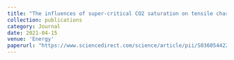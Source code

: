 ```yaml
---
title: "The influences of super-critical CO2 saturation on tensile characteristics and failure modes of shales"
collection: publications
category: Journal
date: 2021-04-15
venue: 'Energy'
paperurl: "https://www.sciencedirect.com/science/article/pii/S0360544221000736"
---
```

